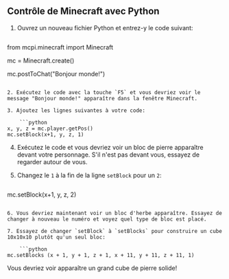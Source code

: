 ## Contrôle de Minecraft avec Python

1. Ouvrez un nouveau fichier Python et entrez-y le code suivant:
    
    ```python
from mcpi.minecraft import Minecraft

mc = Minecraft.create()

mc.postToChat("Bonjour monde!")
```

2. Exécutez le code avec la touche `F5` et vous devriez voir le message "Bonjour monde!" apparaître dans la fenêtre Minecraft.

3. Ajoutez les lignes suivantes à votre code:
    
    ```python
x, y, z = mc.player.getPos()
mc.setBlock(x+1, y, z, 1)
```

4. Exécutez le code et vous devriez voir un bloc de pierre apparaître devant votre personnage. S'il n'est pas devant vous, essayez de regarder autour de vous.

5. Changez le `1` à la fin de la ligne `setBlock` pour un `2`:
    
    ```python
mc.setBlock(x+1, y, z, 2)
```

6. Vous devriez maintenant voir un bloc d'herbe apparaître. Essayez de changer à nouveau le numéro et voyez quel type de bloc est placé.

7. Essayez de changer `setBlock` à `setBlocks` pour construire un cube 10x10x10 plutôt qu'un seul bloc:
    
    ```python
mc.setBlocks (x + 1, y + 1, z + 1, x + 11, y + 11, z + 11, 1)
```

Vous devriez voir apparaître un grand cube de pierre solide!